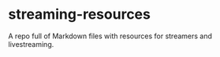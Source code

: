 # streaming-resources
 A repo full of Markdown files with resources for streamers and livestreaming. 
